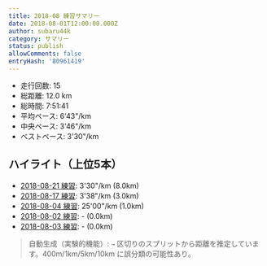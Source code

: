 ```yaml
---
title: 2018-08 練習サマリー
date: 2018-08-01T12:00:00.000Z
author: subaru44k
category: サマリー
status: publish
allowComments: false
entryHash: '80961419'
---
```

- 走行回数: 15
- 総距離: 12.0 km
- 総時間: 7:51:41
- 平均ペース: 6'43"/km
- 中央ペース: 3'46"/km
- ベストペース: 3'30"/km

## ハイライト（上位5本）
- [2018-08-21 練習](/2018-08-21-34fa8410b3556f6ac1b509043bc6b07b/): 3'30"/km (8.0km)
- [2018-08-17 練習](/2018-08-17-d4d87faf8f7ec93b0d2fb2ac6b84b406/): 3'38"/km (3.0km)
- [2018-08-04 練習](/2018-08-05-4506d77610edff671b0e5b55ea3a3f23/): 25'00"/km (1.0km)
- [2018-08-02 練習](/2018-08-03-24f86ccaeb15e4d2353f849f1bfcd929/): - (0.0km)
- [2018-08-03 練習](/2018-08-04-e9b9e8373264915963da52c2d0be3cef/): - (0.0km)

> 自動生成（実験的機能）: `→` 区切りのスプリットから距離を推定しています。400m/1km/5km/10km に誤分類の可能性あり。
